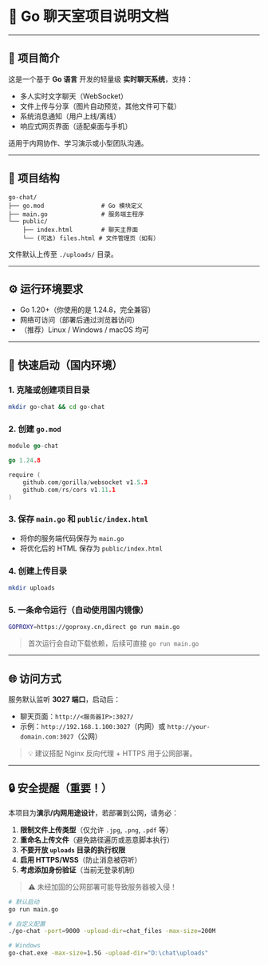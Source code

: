 # 📄 Go 聊天室项目说明文档

---

## 🎯 项目简介

这是一个基于 **Go 语言** 开发的轻量级 **实时聊天系统**，支持：

- 多人实时文字聊天（WebSocket）
- 文件上传与分享（图片自动预览，其他文件可下载）
- 系统消息通知（用户上线/离线）
- 响应式网页界面（适配桌面与手机）

适用于内网协作、学习演示或小型团队沟通。

---

## 📁 项目结构

```
go-chat/
├── go.mod                # Go 模块定义
├── main.go               # 服务端主程序
└── public/
    ├── index.html        # 聊天主界面
    └── (可选) files.html # 文件管理页（如有）
```

文件默认上传至 `./uploads/` 目录。

---

## ⚙️ 运行环境要求

- Go 1.20+（你使用的是 1.24.8，完全兼容）
- 网络可访问（部署后通过浏览器访问）
- （推荐）Linux / Windows / macOS 均可

---

## 🚀 快速启动（国内环境）

### 1. 克隆或创建项目目录

```bash
mkdir go-chat && cd go-chat
```

### 2. 创建 `go.mod`

```go
module go-chat

go 1.24.8

require (
	github.com/gorilla/websocket v1.5.3
	github.com/rs/cors v1.11.1
)
```

### 3. 保存 `main.go` 和 `public/index.html`

- 将你的服务端代码保存为 `main.go`
- 将优化后的 HTML 保存为 `public/index.html`

### 4. 创建上传目录

```bash
mkdir uploads
```

### 5. 一条命令运行（自动使用国内镜像）

```bash
GOPROXY=https://goproxy.cn,direct go run main.go
```

> 首次运行会自动下载依赖，后续可直接 `go run main.go`

---

## 🌐 访问方式

服务默认监听 **3027 端口**，启动后：

- 聊天页面：`http://<服务器IP>:3027/`
- 示例：`http://192.168.1.100:3027`（内网）或 `http://your-domain.com:3027`（公网）

> 💡 建议搭配 Nginx 反向代理 + HTTPS 用于公网部署。

---

## 🔒 安全提醒（重要！）

本项目为**演示/内网用途设计**，若部署到公网，请务必：

1. **限制文件上传类型**（仅允许 `.jpg`, `.png`, `.pdf` 等）
2. **重命名上传文件**（避免路径遍历或恶意脚本执行）
3. **不要开放 `uploads` 目录的执行权限**
4. **启用 HTTPS/WSS**（防止消息被窃听）
5. **考虑添加身份验证**（当前无登录机制）

> ⚠️ 未经加固的公网部署可能导致服务器被入侵！



```bash
# 默认启动
go run main.go

# 自定义配置
./go-chat -port=9000 -upload-dir=chat_files -max-size=200M

# Windows
go-chat.exe -max-size=1.5G -upload-dir="D:\chat\uploads"
```
